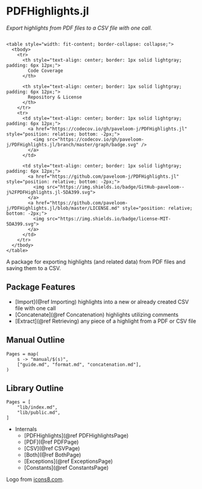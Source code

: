 # PDFHighlights.jl

_Export highlights from PDF files to a CSV file with one call._

```@raw html

<table style="width: fit-content; border-collapse: collapse;">
  <tbody>
    <tr>
      <th style="text-align: center; border: 1px solid lightgray; padding: 6px 12px;">
        Code Coverage
      </th>

      <th style="text-align: center; border: 1px solid lightgray; padding: 6px 12px;">
        Repository & License
      </th>
    </tr>
    <tr>
      <td style="text-align: center; border: 1px solid lightgray; padding: 6px 12px;">
        <a href="https://codecov.io/gh/paveloom-j/PDFHighlights.jl" style="position: relative; bottom: -2px;">
          <img src="https://codecov.io/gh/paveloom-j/PDFHighlights.jl/branch/master/graph/badge.svg" />
        </a>
      </td>

      <td style="text-align: center; border: 1px solid lightgray; padding: 6px 12px;">
        <a href="https://github.com/paveloom-j/PDFHighlights.jl" style="position: relative; bottom: -2px;">
          <img src="https://img.shields.io/badge/GitHub-paveloom--j%2FPDFHighlights.jl-5DA399.svg">
        </a>
        <a href="https://github.com/paveloom-j/PDFHighlights.jl/blob/master/LICENSE.md" style="position: relative; bottom: -2px;">
          <img src="https://img.shields.io/badge/license-MIT-5DA399.svg">
        </a>
      </td>
    </tr>
  </tbody>
</table>

```

A package for exporting highlights (and related data) from PDF files and saving them to
a CSV.

## Package Features

- [Import](@ref Importing) highlights into a new or already created CSV file with one call
- [Concatenate](@ref Concatenation) highlights utilizing comments
- [Extract](@ref Retrieving) any piece of a highlight from a PDF or CSV file

## Manual Outline

```@contents
Pages = map(
    s -> "manual/$(s)",
    ["guide.md", "format.md", "concatenation.md"],
)
```

## Library Outline

```@contents
Pages = [
    "lib/index.md",
    "lib/public.md",
]
```

- Internals
  - [PDFHighlights](@ref PDFHighlightsPage)
  - [PDF](@ref PDFPage)
  - [CSV](@ref CSVPage)
  - [Both](@ref BothPage)
  - [Exceptions](@ref ExceptionsPage)
  - [Constants](@ref ConstantsPage)

Logo from [icons8.com](https://icons8.com).
